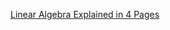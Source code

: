 

[Linear Algebra Explained in 4 Pages](https://minireference.com/static/tutorials/linear_algebra_in_4_pages.pdf)

